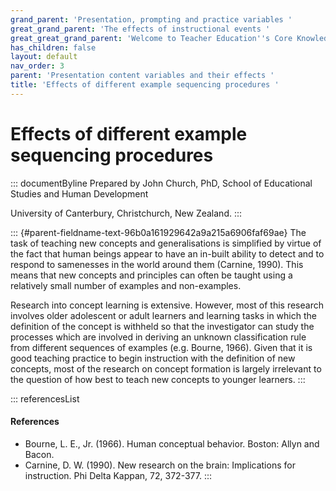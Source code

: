 ```yaml
---
grand_parent: 'Presentation, prompting and practice variables '
great_grand_parent: 'The effects of instructional events '
great_great_grand_parent: 'Welcome to Teacher Education''s Core Knowledge and Skills.'
has_children: false
layout: default
nav_order: 3
parent: 'Presentation content variables and their effects '
title: 'Effects of different example sequencing procedures '
---
```

# Effects of different example sequencing procedures 


::: documentByline
Prepared by John Church, PhD, School of Educational Studies and Human
Development

University of Canterbury, Christchurch, New Zealand.
:::

::: {#parent-fieldname-text-96b0a161929642a9a215a6906faf69ae}
The task of teaching new concepts and generalisations is simplified by
virtue of the fact that human beings appear to have an in-built ability
to detect and to respond to samenesses in the world around them
(Carnine, 1990). This means that new concepts and principles can often
be taught using a relatively small number of examples and non-examples.

Research into concept learning is extensive. However, most of this
research involves older adolescent or adult learners and learning tasks
in which the definition of the concept is withheld so that the
investigator can study the processes which are involved in deriving an
unknown classification rule from different sequences of examples (e.g.
Bourne, 1966). Given that it is good teaching practice to begin
instruction with the definition of new concepts, most of the research on
concept formation is largely irrelevant to the question of how best to
teach new concepts to younger learners.
:::

::: referencesList
#### References

-   Bourne, L. E., Jr. (1966). Human conceptual behavior. Boston: Allyn
    and Bacon.
-   Carnine, D. W. (1990). New research on the brain: Implications for
    instruction. Phi Delta Kappan, 72, 372-377.
:::
